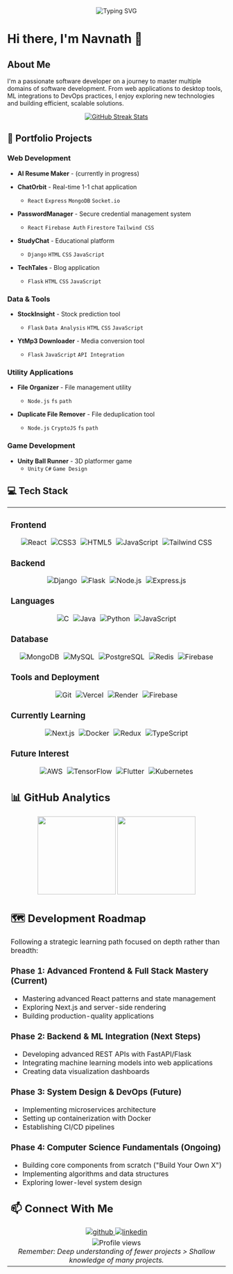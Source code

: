<div align="center">
  <img src="https://readme-typing-svg.herokuapp.com?font=Fira+Code&size=30&pause=1000&color=2F81F7&center=true&vCenter=true&random=false&width=600&lines=Welcome+to+my+Profile;Software+Developer;Tech+Enthusiast;Problem+Solver;Continuous+Learner" alt="Typing SVG" />
</div>

# Hi there, I'm Navnath 👋

## About Me
I'm a passionate software developer on a journey to master multiple domains of software development. From web applications to desktop tools, ML integrations to DevOps practices, I enjoy exploring new technologies and building efficient, scalable solutions.

<p align="center">
  <a href="#"><img src="https://github-readme-streak-stats.herokuapp.com/?user=ndk123-web&theme=github-dark-blue&hide_border=true" alt="GitHub Streak Stats" /></a>
</p>

## 🚀 Portfolio Projects

### Web Development
- **AI Resume Maker** - (currently in progress)  
- **ChatOrbit** - Real-time 1-1 chat application  
  - `React` `Express` `MongoDB` `Socket.io`

- **PasswordManager** - Secure credential management system  
  - `React` `Firebase Auth` `Firestore` `Tailwind CSS`

- **StudyChat** - Educational platform  
  - `Django` `HTML` `CSS` `JavaScript`

- **TechTales** - Blog application  
  - `Flask` `HTML` `CSS` `JavaScript`

### Data & Tools
- **StockInsight** - Stock prediction tool  
  - `Flask` `Data Analysis` `HTML` `CSS` `JavaScript`

- **YtMp3 Downloader** - Media conversion tool  
  - `Flask` `JavaScript` `API Integration`

### Utility Applications
- **File Organizer** - File management utility  
  - `Node.js` `fs` `path`

- **Duplicate File Remover** - File deduplication tool  
  - `Node.js` `CryptoJS` `fs` `path`

### Game Development
- **Unity Ball Runner** - 3D platformer game  
  - `Unity` `C#` `Game Design`

## 💻 Tech Stack

<table>
<tr>
<td valign="top" width="25%">

### Frontend
<div style="display: flex; flex-wrap: wrap; gap: 10px; justify-content: center;">
  <img src="https://img.shields.io/badge/React-61DAFB?style=for-the-badge&logo=react&logoColor=black" alt="React" />
  <img src="https://img.shields.io/badge/CSS3-1572B6?style=for-the-badge&logo=css3&logoColor=white" alt="CSS3" />
  <img src="https://img.shields.io/badge/HTML5-E34F26?style=for-the-badge&logo=html5&logoColor=white" alt="HTML5" />
  <img src="https://img.shields.io/badge/JavaScript-F7DF1E?style=for-the-badge&logo=javascript&logoColor=black" alt="JavaScript" />
  <img src="https://img.shields.io/badge/Tailwind_CSS-06B6D4?style=for-the-badge&logo=tailwind-css&logoColor=white" alt="Tailwind CSS" />
</div>

### Backend
<div style="display: flex; flex-wrap: wrap; gap: 10px; justify-content: center;">
  <img src="https://img.shields.io/badge/Django-092E20?style=for-the-badge&logo=django&logoColor=white" alt="Django" />
  <img src="https://img.shields.io/badge/Flask-000000?style=for-the-badge&logo=flask&logoColor=white" alt="Flask" />
  <img src="https://img.shields.io/badge/Node.js-339933?style=for-the-badge&logo=node.js&logoColor=white" alt="Node.js" />
  <img src="https://img.shields.io/badge/Express.js-000000?style=for-the-badge&logo=express&logoColor=white" alt="Express.js" />
</div>

### Languages
<div style="display: flex; flex-wrap: wrap; gap: 10px; justify-content: center;">
  <img src="https://img.shields.io/badge/C-00599C?style=for-the-badge&logo=c&logoColor=white" alt="C" />
  <img src="https://img.shields.io/badge/Java-007396?style=for-the-badge&logo=java&logoColor=white" alt="Java" />
  <img src="https://img.shields.io/badge/Python-3776AB?style=for-the-badge&logo=python&logoColor=white" alt="Python" />
  <img src="https://img.shields.io/badge/JavaScript-F7DF1E?style=for-the-badge&logo=javascript&logoColor=black" alt="JavaScript" />
</div>

### Database
<div style="display: flex; flex-wrap: wrap; gap: 10px; justify-content: center;">
  <img src="https://img.shields.io/badge/MongoDB-47A248?style=for-the-badge&logo=mongodb&logoColor=white" alt="MongoDB" />
  <img src="https://img.shields.io/badge/MySQL-4479A1?style=for-the-badge&logo=mysql&logoColor=white" alt="MySQL" />
  <img src="https://img.shields.io/badge/PostgreSQL-336791?style=for-the-badge&logo=postgresql&logoColor=white" alt="PostgreSQL" />
  <img src="https://img.shields.io/badge/Redis-DC382D?style=for-the-badge&logo=redis&logoColor=white" alt="Redis" />
  <img src="https://img.shields.io/badge/Firebase-FFCA28?style=for-the-badge&logo=firebase&logoColor=black" alt="Firebase" />
</div>

### Tools and Deployment
<div style="display: flex; flex-wrap: wrap; gap: 10px; justify-content: center;">
  <img src="https://img.shields.io/badge/Git-F05032?style=for-the-badge&logo=git&logoColor=white" alt="Git" />
  <img src="https://img.shields.io/badge/Vercel-000000?style=for-the-badge&logo=vercel&logoColor=white" alt="Vercel" />
  <img src="https://img.shields.io/badge/Render-000000?style=for-the-badge&logo=render&logoColor=white" alt="Render" />
  <img src="https://img.shields.io/badge/Firebase-FFCA28?style=for-the-badge&logo=firebase&logoColor=black" alt="Firebase" />
</div>

### Currently Learning
<div style="display: flex; flex-wrap: wrap; gap: 10px; justify-content: center;">
  <img src="https://img.shields.io/badge/Next.js-000000?style=for-the-badge&logo=next.js&logoColor=white" alt="Next.js" />
  <img src="https://img.shields.io/badge/Docker-2496ED?style=for-the-badge&logo=docker&logoColor=white" alt="Docker" />
  <img src="https://img.shields.io/badge/Redux-764ABC?style=for-the-badge&logo=redux&logoColor=white" alt="Redux" />
  <img src="https://img.shields.io/badge/TypeScript-3178C6?style=for-the-badge&logo=typescript&logoColor=white" alt="TypeScript" />
</div>

### Future Interest
<div style="display: flex; flex-wrap: wrap; gap: 10px; justify-content: center;">
  <img src="https://img.shields.io/badge/AWS-232F3E?style=for-the-badge&logo=amazonaws&logoColor=white" alt="AWS" />
  <img src="https://img.shields.io/badge/TensorFlow-FF6F00?style=for-the-badge&logo=tensorflow&logoColor=white" alt="TensorFlow" />
  <img src="https://img.shields.io/badge/Flutter-02569B?style=for-the-badge&logo=flutter&logoColor=white" alt="Flutter" />
  <img src="https://img.shields.io/badge/Kubernetes-326CE5?style=for-the-badge&logo=kubernetes&logoColor=white" alt="Kubernetes" />
</div>


## 📊 GitHub Analytics

<div align="center">
  <img height="180em" src="https://github-readme-stats.vercel.app/api?username=ndk123-web&show_icons=true&theme=tokyonight&include_all_commits=true&count_private=true"/>
  <img height="180em" src="https://github-readme-stats.vercel.app/api/top-langs/?username=ndk123-web&layout=compact&langs_count=8&theme=tokyonight"/>
</div>

## 🗺️ Development Roadmap

Following a strategic learning path focused on depth rather than breadth:

### Phase 1: Advanced Frontend & Full Stack Mastery (Current)
- Mastering advanced React patterns and state management
- Exploring Next.js and server-side rendering
- Building production-quality applications

### Phase 2: Backend & ML Integration (Next Steps)
- Developing advanced REST APIs with FastAPI/Flask
- Integrating machine learning models into web applications
- Creating data visualization dashboards

### Phase 3: System Design & DevOps (Future)
- Implementing microservices architecture
- Setting up containerization with Docker
- Establishing CI/CD pipelines

### Phase 4: Computer Science Fundamentals (Ongoing)
- Building core components from scratch ("Build Your Own X")
- Implementing algorithms and data structures
- Exploring lower-level system design

## 📫 Connect With Me

<div align="center">
<a href="https://github.com/ndk123-web" target="_blank">
<img src=https://img.shields.io/badge/github-%2324292e.svg?&style=for-the-badge&logo=github&logoColor=white alt=github style="margin-bottom: 5px;" />
</a>
<a href="https://www.linkedin.com/in/navnath-kadam-883a57288/" target="_blank">
<img src=https://img.shields.io/badge/linkedin-%231E77B5.svg?&style=for-the-badge&logo=linkedin&logoColor=white alt=linkedin style="margin-bottom: 5px;" />
</a>
<!-- Add or remove social links as needed -->
</div>

<div align="center">
  <img src="https://komarev.com/ghpvc/?username=ndk123-web&label=Profile%20views&color=0e75b6&style=flat" alt="Profile views" />
</div>

<div align="center">
<i>Remember: Deep understanding of fewer projects > Shallow knowledge of many projects.</i>
</div>
